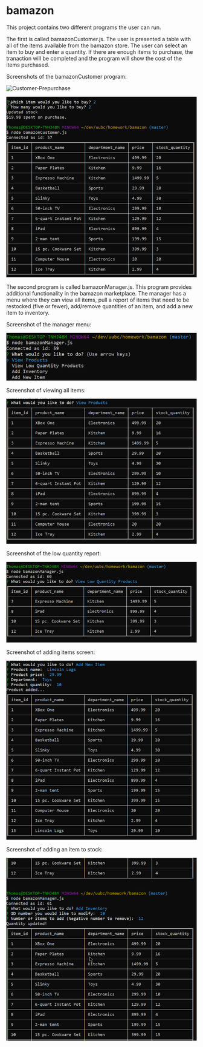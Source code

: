 # bamazon

This project contains two different programs the user can run.  

The first is called bamazonCustomer.js.  The user is presented a table with all 
of the items available from the bamazon store.  The user can select an item to buy and enter a quantity.  If there are enough items to purchase, the tranaction will be completed and the program will show the cost of the items purchased.

Screenshots of the bamazonCustomer program:

![Customer-Prepurchase](pics/customer.png)

![Customer-Postpurchase](pics/customer-postbuy.png)

The second program is called bamazonManager.js.  This program provides additional functionality in the bamazon marketplace.  The manager has a menu where they can view all items, pull a report of items that need to be restocked (five or fewer), add/remove quantities of an item, and add a new item to inventory.

Screenshot of the manager menu:

![Manager's Menu](pics/manager1.png)

Screenshot of viewing all items:

![View all products](pics/manager2.png)

Screenshot of the low quantity report:

![Low Quantity Report](pics/manager-lowquantity.png)

Screenshot of adding items screen:

![Manager's Menu](pics/manager-additem.png)

Screenshot of adding an item to stock:

![Manager's Menu](pics/manager-addstock.png)


